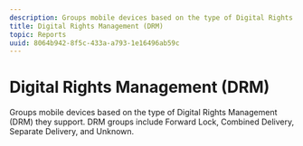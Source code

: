 ```yaml
---
description: Groups mobile devices based on the type of Digital Rights Management (DRM) they support. DRM groups include Forward Lock, Combined Delivery, Separate Delivery, and Unknown.
title: Digital Rights Management (DRM)
topic: Reports
uuid: 8064b942-8f5c-433a-a793-1e16496ab59c
---
```


# Digital Rights Management (DRM)

Groups mobile devices based on the type of Digital Rights Management (DRM) they support. DRM groups include Forward Lock, Combined Delivery, Separate Delivery, and Unknown.


